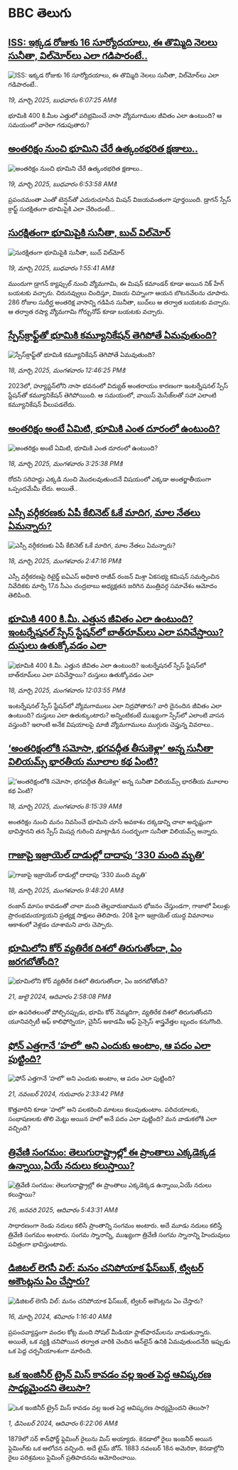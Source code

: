 # BBC తెలుగు## [ISS: ఇక్కడ రోజుకు 16 సూర్యోదయాలు,  ఈ తొమ్మిది నెలలు సునీతా, విల్‌మోర్‌లు ఎలా గడిపారంటే..](https://www.bbc.com/telugu/articles/cr72pdll37lo?at_campaign=githubrss)![ISS: ఇక్కడ రోజుకు 16 సూర్యోదయాలు,  ఈ తొమ్మిది నెలలు సునీతా, విల్‌మోర్‌లు ఎలా గడిపారంటే..](https://ichef.bbci.co.uk/ace/standard/240/cpsprodpb/5352/live/039e9e90-047f-11f0-94d4-6f954f5dcfa3.jpg)_19, మార్చి 2025, బుధవారం 6:07:25 AMకి_భూమికి 400 కి.మీల ఎత్తులో పరిభ్రమించే నాసా వ్యోమగాముల జీవితం ఎలా ఉంటుంది? ఆ సమయంలో వారెలా గడుపుతారు?## [అంతరిక్షం నుంచి భూమిని చేరే ఉత్కంఠభరిత క్షణాలు..](https://www.bbc.com/telugu/articles/clyrp34xjp1o?at_campaign=githubrss)![అంతరిక్షం నుంచి భూమిని చేరే ఉత్కంఠభరిత క్షణాలు..](https://ichef.bbci.co.uk/ace/standard/240/cpsprodpb/76a9/live/3182b420-048b-11f0-94d4-6f954f5dcfa3.jpg)_19, మార్చి 2025, బుధవారం 6:53:58 AMకి_ప్రపంచమంతా ఎంతో టెన్షన్‌తో ఎదురుచూసిన మిషన్ విజయవంతంగా పూర్తయింది. డ్రాగన్ స్పేస్ క్రాఫ్ట్ సురక్షితంగా భూమిపైకి ఎలా చేరిందంటే...## [సురక్షితంగా భూమిపైకి సునీతా, బుచ్ విల్‌మోర్](https://www.bbc.com/telugu/articles/cpq2p3v1n9vo?at_campaign=githubrss)![సురక్షితంగా భూమిపైకి సునీతా, బుచ్ విల్‌మోర్](https://ichef.bbci.co.uk/ace/standard/240/cpsprodpb/4419/live/47893cf0-0470-11f0-94d4-6f954f5dcfa3.jpg)_19, మార్చి 2025, బుధవారం 1:55:41 AMకి_ముందుగా డ్రాగన్ క్యాప్సుల్ నుంచి వ్యోమగామి, ఈ మిషన్ కమాండర్ కూడా అయిన నిక్ హేగ్ బయటకు వచ్చారు. చిరునవ్వులు చిందిస్తూ, విజయ చిహ్నంగా ఆయన బొటనవేలను చూపారు. 286 రోజుల సుదీర్ఘ అంతరిక్ష వాసాన్ని గడిపిన సునీతా, బుచ్‌లు ఆ తర్వాత బయటకు వచ్చారు. ఆ తర్వాత రష్యా వ్యోమగామి గోర్బునోవ్ కూడా బయటకు వచ్చారు.## [స్పేస్‌క్రాఫ్ట్‌‌తో భూమికి కమ్యూనికేషన్ తెగిపోతే ఏమవుతుంది?](https://www.bbc.com/telugu/articles/c2042zxxz3go?at_campaign=githubrss)![స్పేస్‌క్రాఫ్ట్‌‌తో భూమికి కమ్యూనికేషన్ తెగిపోతే ఏమవుతుంది?](https://ichef.bbci.co.uk/ace/standard/240/cpsprodpb/5710/live/f8e83870-03f3-11f0-9bb2-ab6d3a01d537.jpg)_18, మార్చి 2025, మంగళవారం 12:46:25 PMకి_2023లో, హ్యూస్టన్‌లోని నాసా భవనంలో విద్యుత్ అంతరాయం కారణంగా ఇంటర్నేషనల్ స్పేస్ స్టేషన్‌తో కమ్యూనికేషన్ తెగిపోయింది. ఆ సమయంలో, వాయిస్ మెసేజ్‌లతో సహా ఎలాంటి కమ్యూనికేషన్ వీలుపడలేదు.## [అంతరిక్షం అంటే ఏమిటి,  భూమికి ఎంత దూరంలో ఉంటుంది?](https://www.bbc.com/telugu/articles/cj67pn0x66wo?at_campaign=githubrss)![అంతరిక్షం అంటే ఏమిటి,  భూమికి ఎంత దూరంలో ఉంటుంది?](https://ichef.bbci.co.uk/ace/standard/240/cpsprodpb/1f24/live/093ae680-0482-11f0-97d3-37df2b293ed1.jpg)_18, మార్చి 2025, మంగళవారం 3:25:38 PMకి_రోదసి సరిహద్దు ఎక్కడి నుంచి మొదలవుతుందనే విషయంలో ఎక్కడా అంతర్జాతీయంగా ఒప్పందమేమీ లేదు. అయితే..## [ఎస్సీ వర్గీకరణకు ఏపీ కేబినెట్ ఓకే  మాదిగ, మాల నేతలు ఏమన్నారు?](https://www.bbc.com/telugu/articles/cy832v344r1o?at_campaign=githubrss)![ఎస్సీ వర్గీకరణకు ఏపీ కేబినెట్ ఓకే  మాదిగ, మాల నేతలు ఏమన్నారు?](https://ichef.bbci.co.uk/ace/standard/240/cpsprodpb/2353/live/0467c1c0-040d-11f0-a46e-fb58dd980ebf.jpg)_18, మార్చి 2025, మంగళవారం 2:47:16 PMకి_ఎస్సీ వర్గీకరణపై రిటైర్డ్‌ ఐఏఎస్‌ అధికారి రాజీవ్‌ రంజన్‌ మిశ్రా ఏకసభ్య కమిషన్‌ సమర్పించిన నివేదికకు మార్చి 17న సీఎం చంద్రబాబు అధ్యక్షతన జరిగిన మంత్రివర్గ సమావేశం ఆమోదం తెలిపింది.## [భూమికి 400 కి.మీ. ఎత్తున జీవితం ఎలా ఉంటుంది? ఇంటర్నేషనల్ స్పేస్ స్టేషన్‌లో బాత్‌రూమ్‌లు ఎలా పనిచేస్తాయి? దుస్తులు ఉతుక్కోవడం ఎలా](https://www.bbc.com/telugu/articles/cy899v8znkvo?at_campaign=githubrss)![భూమికి 400 కి.మీ. ఎత్తున జీవితం ఎలా ఉంటుంది? ఇంటర్నేషనల్ స్పేస్ స్టేషన్‌లో బాత్‌రూమ్‌లు ఎలా పనిచేస్తాయి? దుస్తులు ఉతుక్కోవడం ఎలా](https://ichef.bbci.co.uk/ace/standard/240/cpsprodpb/0241/live/08662940-03f1-11f0-88ea-a9fb57a12502.jpg)_18, మార్చి 2025, మంగళవారం 12:03:55 PMకి_ఇంటర్నేషనల్ స్పేస్ స్టేషన్‌లో వ్యోమగాములు ఎలా నిద్రపోతారు? వారి దైనందిన జీవితం ఎలా ఉంటుంది? దుస్తులు ఎలా ఉతుక్కుంటారు? అన్నింటికంటే ముఖ్యంగా స్పేస్‌లో ఎలాంటి వాసన వస్తుంది? ఇలాంటి అనేక విషయాలపై మాజీ వ్యోమగాములు ముగ్గురు చెప్తున్న వివరాలు..## [‘అంతరిక్షంలోకి సమోసా, భగవద్గీత తీసుకెళ్లా’ అన్న సునీతా విలియమ్స్ భారతీయ మూలాల కథ ఏంటి?](https://www.bbc.com/telugu/articles/c0mw2rljzgxo?at_campaign=githubrss)![‘అంతరిక్షంలోకి సమోసా, భగవద్గీత తీసుకెళ్లా’ అన్న సునీతా విలియమ్స్ భారతీయ మూలాల కథ ఏంటి?](https://ichef.bbci.co.uk/ace/standard/240/cpsprodpb/6c0e/live/518854f0-03d2-11f0-9b36-09a73999182b.jpg)_18, మార్చి 2025, మంగళవారం 8:15:39 AMకి_అంతరిక్షం నుంచి మనం నివసించే భూమిని చూసే అవకాశం దక్కడాన్ని చాలా అదృష్టంగా భావిస్తానని తన స్పేస్ మిషన్ల గురించి మాట్లాడిన సందర్భంగా సునీతా విలియమ్స్ అన్నారు.## [గాజాపై ఇజ్రాయెల్ దాడుల్లో దాదాపు ‘330 మంది మృతి’](https://www.bbc.com/telugu/articles/c4gd06611j5o?at_campaign=githubrss)![గాజాపై ఇజ్రాయెల్ దాడుల్లో దాదాపు ‘330 మంది మృతి’](https://ichef.bbci.co.uk/ace/standard/240/cpsprodpb/ece7/live/833376e0-03d9-11f0-9b36-09a73999182b.jpg)_18, మార్చి 2025, మంగళవారం 9:48:20 AMకి_రంజాన్ మాసం కావడంతో చాలా మంది తెల్లవారుజామున భోజనం చేస్తుండగా, గాజాలో పేలుళ్లు ప్రారంభమయ్యాయని ప్రత్యక్ష సాక్షులు తెలిపారు. 
20కి పైగా ఇజ్రాయెల్ యుద్ధ విమానాలు ఆకాశంలో వెళ్లడం చూశామని వారు చెప్పారు.## [భూమిలోని కోర్ వ్యతిరేక దిశలో తిరుగుతోందా, ఏం జరగబోతోంది?](https://www.bbc.com/telugu/articles/crgr7rnd7g4o?at_campaign=githubrss)![భూమిలోని కోర్ వ్యతిరేక దిశలో తిరుగుతోందా, ఏం జరగబోతోంది?](https://ichef.bbci.co.uk/ace/standard/240/cpsprodpb/cc28/live/4457bc00-3ec3-11ef-b2f4-77406157b906.jpg)_21, జులై 2024, ఆదివారం 2:58:08 PMకి_భూ ఉపరితలంతో పోల్చినప్పుడు, భూమి కోర్ నెమ్మదిగా, వ్యతిరేక దిశలో తిరుగుతోందని యూనివర్సిటీ ఆఫ్ కాలిఫోర్నియా, చైనీస్ అకాడమీ ఆఫ్ సైన్సెస్‌ శాస్త్రవేత్తల బృందం కనుగొంది.## [ఫోన్ ఎత్తగానే ‘హలో’ అని ఎందుకు అంటాం, ఆ పదం ఎలా పుట్టింది?](https://www.bbc.com/telugu/articles/cgj7x7gdjq4o?at_campaign=githubrss)![ఫోన్ ఎత్తగానే ‘హలో’ అని ఎందుకు అంటాం, ఆ పదం ఎలా పుట్టింది?](https://ichef.bbci.co.uk/ace/standard/240/cpsprodpb/0618/live/7a20ebb0-a807-11ef-b21e-5359bd56d02f.jpg)_21, నవంబర్ 2024, గురువారం 2:33:42 PMకి_కొత్తవారిని కూడా ‘హలో’ అని పలకరించి మాటలు కలుపుతుంటాం.  పరిచయాలకు, సంభాషణలకు తొలి మెట్టు అయిన హలో అనే పదం ఎలా పుట్టింది? మన వాడుకలోకి ఎలా వచ్చింది?## [త్రివేణి సంగమం: తెలుగురాష్ట్రాల్లో ఈ ప్రాంతాలు ఎక్కడెక్కడ ఉన్నాయి,ఏయే నదులు కలుస్తాయి? ](https://www.bbc.com/telugu/articles/cz7elrr17jeo?at_campaign=githubrss)![త్రివేణి సంగమం: తెలుగురాష్ట్రాల్లో ఈ ప్రాంతాలు ఎక్కడెక్కడ ఉన్నాయి,ఏయే నదులు కలుస్తాయి? ](https://ichef.bbci.co.uk/ace/standard/240/cpsprodpb/9dad/live/7f50e780-da42-11ef-a37f-eba91255dc3d.jpg)_26, జనవరి 2025, ఆదివారం 5:43:31 AMకి_సాధారణంగా రెండు నదులు కలిసే ప్రాంతాన్ని సంగమం అంటారు. అదే మూడు నదులు కలిస్తే త్రివేణి సంగమం అంటారు. సంగమ స్నానాన్ని, ముఖ్యంగా త్రివేణి సంగమ స్నానాన్ని హిందువులు పవిత్రంగా భావిస్తుంటారు.## [డిజిటల్ లెగసీ విల్: మనం చనిపోయాక ఫేస్‌బుక్, ట్విటర్‌ అకౌంట్లను ఏం చేస్తారు?](https://www.bbc.com/telugu/articles/cx0zl1qeyq2o?at_campaign=githubrss)![డిజిటల్ లెగసీ విల్: మనం చనిపోయాక ఫేస్‌బుక్, ట్విటర్‌ అకౌంట్లను ఏం చేస్తారు?](https://ichef.bbci.co.uk/ace/standard/240/cpsprodpb/bea2/live/2323ffd0-e2d4-11ee-9410-0f893255c2a0.jpg)_16, మార్చి 2024, శనివారం 1:16:40 AMకి_ప్రపంచవ్యాప్తంగా వందల కోట్ల మంది సోషల్ మీడియా ఫ్లాట్‌ఫారమ్‌లను వాడుతున్నారు. అయితే, ఒక వ్యక్తి చనిపోయిన తర్వాత వారికి చెందిన ఆన్‌లైన్ ఉనికి ఏమవుతుందనేది ఇప్పుడు ఒక పెద్ద చర్చనీయాంశంగా మారింది.## [ఒక ఇంజినీర్ ట్రైన్ మిస్ కావడం వల్ల ఇంత పెద్ద ఆవిష్కరణ సాధ్యమైందని తెలుసా?](https://www.bbc.com/telugu/articles/c774y4mdrgdo?at_campaign=githubrss)![ఒక ఇంజినీర్ ట్రైన్ మిస్ కావడం వల్ల ఇంత పెద్ద ఆవిష్కరణ సాధ్యమైందని తెలుసా?](https://ichef.bbci.co.uk/ace/standard/240/cpsprodpb/d07c/live/d2f92490-ab19-11ef-8264-5f9791599833.jpg)_1, డిసెంబర్ 2024, ఆదివారం 6:22:06 AMకి_1879లో సర్ శాన్‌ఫోర్డ్ ఫ్లెమింగ్ రైలును మిస్ అయ్యారు. కెనడాలో రైలు ఇంజనీర్ అయిన ఫ్లెమింగ్‌కు ఒక ఆలోచన వచ్చింది. అదే టైమ్ జోన్‌. 
1883 నవంబర్ 18న అమెరికా, కెనడాల్లోని రైలు పరిశ్రమలు ఫ్లెమింగ్ ప్రతిపాదనను ఆమోదించాయి.